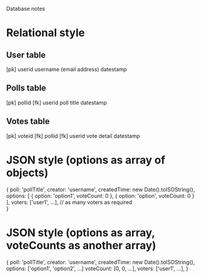 Database notes

# Relational style

## User table
  [pk] userid
  username (email address)
  datestamp

## Polls table
  [pk] pollid 
  [fk] userid 
  poll title
  datestamp 

## Votes table
  [pk] voteid
  [fk] pollid
  [fk] userid
  vote detail
  datestamp

# JSON style (options as array of objects)

{
    poll: 'pollTitle',
    creator: 'username',
    createdTime: new Date().toISOString(),
    options: [
        { 
            option: 'option1',
            voteCount: 0
        }, 
        { 
            option: 'option',
            voteCount: 0
        }
    ], 
    voters: ['user1', ...], // as many voters as required   
}

# JSON style (options as array, voteCounts as another array)

{
    poll: 'pollTitle',
    creator: 'username',
    createdTime: new Date().toISOString(),
    options: ['option1', 'option2', ...] 
    voteCount: [0, 0, ...], 
    voters: ['user1', ...],
}